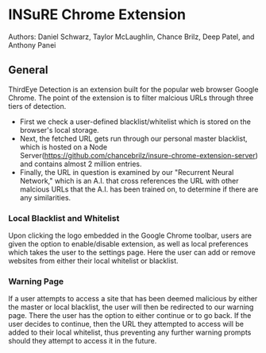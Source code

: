 # INSuRE Chrome Extension
Authors: Daniel Schwarz, Taylor McLaughlin, Chance Brilz, Deep Patel, and Anthony Panei
## General
ThirdEye Detection is an extension built for the popular web browser Google Chrome. The point of the extension is to filter malcious URLs through three tiers of detection. 
- First we check a user-defined blacklist/whitelist which is stored on the browser's local storage.
- Next, the fetched URL gets run through our personal master blacklist, which is hosted on a Node Server(https://github.com/chancebrilz/insure-chrome-extension-server) and contains almost 2 million entries.
- Finally, the URL in question is examined by our "Recurrent Neural Network," which is an A.I. that cross references the URL with other malcious URLs that the A.I. has been trained on, to determine if there are any similarities.
### Local Blacklist and Whitelist
Upon clicking the logo embedded in the Google Chrome toolbar, users are given the option to enable/disable extension, as well as local preferences which takes the user to the settings page. Here the user can add or remove websites from either their local whitelist or blacklist.
### Warning Page
If a user attempts to access a site that has been deemed malicious by either the master or local blacklist, the user will then be redirected to our warning page. There the user has the option to either continue or to go back. If the user decides to continue, then the URL they attempted to access will be added to their local whitelist, thus preventing any further warning prompts should they attempt to access it in the future.


